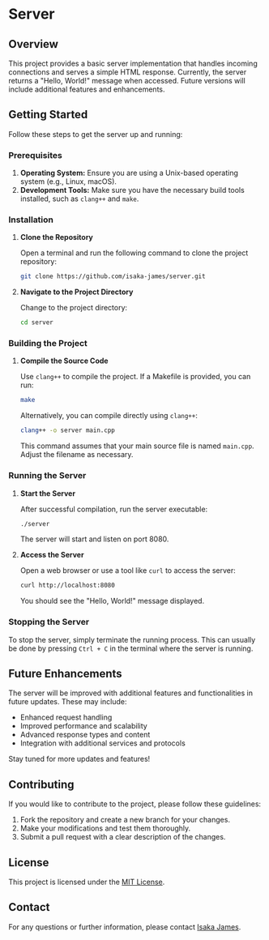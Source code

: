 # Server

## Overview

This project provides a basic server implementation that handles incoming connections and serves a simple HTML response. Currently, the server returns a "Hello, World!" message when accessed. Future versions will include additional features and enhancements.

## Getting Started

Follow these steps to get the server up and running:

### Prerequisites

1. **Operating System:** Ensure you are using a Unix-based operating system (e.g., Linux, macOS).
2. **Development Tools:** Make sure you have the necessary build tools installed, such as `clang++` and `make`.

### Installation

1. **Clone the Repository**

   Open a terminal and run the following command to clone the project repository:

   ```bash
   git clone https://github.com/isaka-james/server.git
   ```

2. **Navigate to the Project Directory**

   Change to the project directory:

   ```bash
   cd server
   ```

### Building the Project

1. **Compile the Source Code**

   Use `clang++` to compile the project. If a Makefile is provided, you can run:

   ```bash
   make
   ```

   Alternatively, you can compile directly using `clang++`:

   ```bash
   clang++ -o server main.cpp
   ```

   This command assumes that your main source file is named `main.cpp`. Adjust the filename as necessary.

### Running the Server

1. **Start the Server**

   After successful compilation, run the server executable:

   ```bash
   ./server
   ```

   The server will start and listen on port 8080.

2. **Access the Server**

   Open a web browser or use a tool like `curl` to access the server:

   ```bash
   curl http://localhost:8080
   ```

   You should see the "Hello, World!" message displayed.

### Stopping the Server

To stop the server, simply terminate the running process. This can usually be done by pressing `Ctrl + C` in the terminal where the server is running.

## Future Enhancements

The server will be improved with additional features and functionalities in future updates. These may include:

- Enhanced request handling
- Improved performance and scalability
- Advanced response types and content
- Integration with additional services and protocols

Stay tuned for more updates and features!

## Contributing

If you would like to contribute to the project, please follow these guidelines:

1. Fork the repository and create a new branch for your changes.
2. Make your modifications and test them thoroughly.
3. Submit a pull request with a clear description of the changes.

## License

This project is licensed under the [MIT License](LICENSE).

## Contact

For any questions or further information, please contact [Isaka James](https://x.com/isakajamess).

